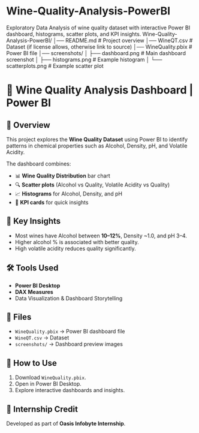 # Wine-Quality-Analysis-PowerBI
Exploratory Data Analysis of wine quality dataset with interactive Power BI dashboard, histograms, scatter plots, and KPI insights.
Wine-Quality-Analysis-PowerBI/
│── README.md              # Project overview
│── WineQT.csv             # Dataset (if license allows, otherwise link to source)
│── WineQuality.pbix       # Power BI file
│── screenshots/
│     ├── dashboard.png    # Main dashboard screenshot
│     ├── histograms.png   # Example histogram
│     └── scatterplots.png # Example scatter plot


# 🍷 Wine Quality Analysis Dashboard | Power BI

## 📌 Overview
This project explores the **Wine Quality Dataset** using Power BI to identify patterns in chemical properties such as Alcohol, Density, pH, and Volatile Acidity.

The dashboard combines:
- 📊 **Wine Quality Distribution** bar chart  
- 🔍 **Scatter plots** (Alcohol vs Quality, Volatile Acidity vs Quality)  
- 📈 **Histograms** for Alcohol, Density, and pH  
- 🧮 **KPI cards** for quick insights  

## 🎯 Key Insights
- Most wines have Alcohol between **10–12%**, Density ~1.0, and pH 3–4.  
- Higher alcohol % is associated with better quality.  
- High volatile acidity reduces quality significantly.  

## 🛠 Tools Used
- **Power BI Desktop**  
- **DAX Measures**  
- Data Visualization & Dashboard Storytelling  

## 📂 Files
- `WineQuality.pbix` → Power BI dashboard file  
- `WineQT.csv` → Dataset  
- `screenshots/` → Dashboard preview images  

## 🚀 How to Use
1. Download `WineQuality.pbix`.  
2. Open in Power BI Desktop.  
3. Explore interactive dashboards and insights.  

## 🌟 Internship Credit
Developed as part of **Oasis Infobyte Internship**.
